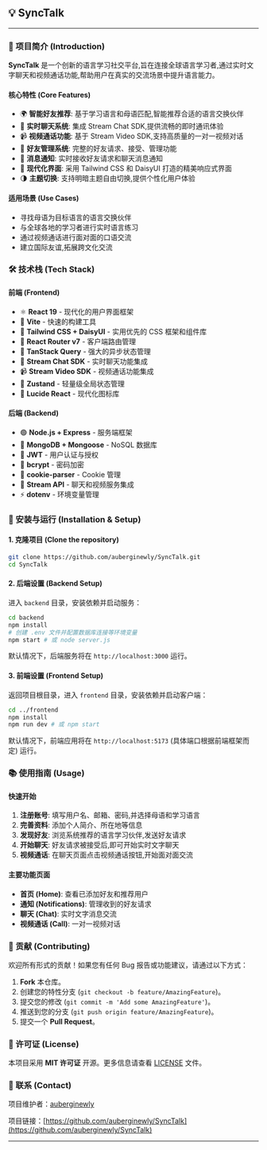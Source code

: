 ## 💡 SyncTalk

-----

### 🌟 项目简介 (Introduction)

**SyncTalk** 是一个创新的语言学习社交平台,旨在连接全球语言学习者,通过实时文字聊天和视频通话功能,帮助用户在真实的交流场景中提升语言能力。

#### 核心特性 (Core Features)

- 🌍 **智能好友推荐**: 基于学习语言和母语匹配,智能推荐合适的语言交换伙伴
- 💬 **实时聊天系统**: 集成 Stream Chat SDK,提供流畅的即时通讯体验
- 📹 **视频通话功能**: 基于 Stream Video SDK,支持高质量的一对一视频对话
- 👥 **好友管理系统**: 完整的好友请求、接受、管理功能
- 🔔 **消息通知**: 实时接收好友请求和聊天消息通知
- 🎨 **现代化界面**: 采用 Tailwind CSS 和 DaisyUI 打造的精美响应式界面
- 🌗 **主题切换**: 支持明暗主题自由切换,提供个性化用户体验

#### 适用场景 (Use Cases)

- 寻找母语为目标语言的语言交换伙伴
- 与全球各地的学习者进行实时语言练习
- 通过视频通话进行面对面的口语交流
- 建立国际友谊,拓展跨文化交流

### 🛠 技术栈 (Tech Stack)

#### 前端 (Frontend)
- ⚛️ **React 19** - 现代化的用户界面框架
- 🚀 **Vite** - 快速的构建工具
- 🎨 **Tailwind CSS + DaisyUI** - 实用优先的 CSS 框架和组件库
- 🔄 **React Router v7** - 客户端路由管理
- 📡 **TanStack Query** - 强大的异步状态管理
- 💬 **Stream Chat SDK** - 实时聊天功能集成
- 📹 **Stream Video SDK** - 视频通话功能集成
- 🐻 **Zustand** - 轻量级全局状态管理
- 🎯 **Lucide React** - 现代化图标库

#### 后端 (Backend)
- 🟢 **Node.js + Express** - 服务端框架
- 🍃 **MongoDB + Mongoose** - NoSQL 数据库
- 🔐 **JWT** - 用户认证与授权
- 🔑 **bcrypt** - 密码加密
- 🍪 **cookie-parser** - Cookie 管理
- 🌊 **Stream API** - 聊天和视频服务集成
- ⚡ **dotenv** - 环境变量管理

### 🚀 安装与运行 (Installation & Setup)

#### 1\. 克隆项目 (Clone the repository)

```bash
git clone https://github.com/auberginewly/SyncTalk.git
cd SyncTalk
```

#### 2\. 后端设置 (Backend Setup)

进入 `backend` 目录，安装依赖并启动服务：

```bash
cd backend
npm install
# 创建 .env 文件并配置数据库连接等环境变量
npm start # 或 node server.js
```

默认情况下，后端服务将在 `http://localhost:3000` 运行。

#### 3\. 前端设置 (Frontend Setup)

返回项目根目录，进入 `frontend` 目录，安装依赖并启动客户端：

```bash
cd ../frontend
npm install
npm run dev # 或 npm start
```

默认情况下，前端应用将在 `http://localhost:5173` (具体端口根据前端框架而定) 运行。

### 📚 使用指南 (Usage)

#### 快速开始
1. **注册账号**: 填写用户名、邮箱、密码,并选择母语和学习语言
2. **完善资料**: 添加个人简介、所在地等信息
3. **发现好友**: 浏览系统推荐的语言学习伙伴,发送好友请求
4. **开始聊天**: 好友请求被接受后,即可开始实时文字聊天
5. **视频通话**: 在聊天页面点击视频通话按钮,开始面对面交流

#### 主要功能页面
- **首页 (Home)**: 查看已添加好友和推荐用户
- **通知 (Notifications)**: 管理收到的好友请求
- **聊天 (Chat)**: 实时文字消息交流
- **视频通话 (Call)**: 一对一视频对话

### 🤝 贡献 (Contributing)

欢迎所有形式的贡献！如果您有任何 Bug 报告或功能建议，请通过以下方式：

1.  **Fork** 本仓库。
2.  创建您的特性分支 (`git checkout -b feature/AmazingFeature`)。
3.  提交您的修改 (`git commit -m 'Add some AmazingFeature'`)。
4.  推送到您的分支 (`git push origin feature/AmazingFeature`)。
5.  提交一个 **Pull Request**。

### 📄 许可证 (License)

本项目采用 **MIT 许可证** 开源。更多信息请查看 [LICENSE](https://www.google.com/search?q=LICENSE) 文件。

### 📧 联系 (Contact)

项目维护者：[auberginewly](https://github.com/auberginewly)

项目链接：[https://github.com/auberginewly/SyncTalk](https://github.com/auberginewly/SyncTalk)

-----
